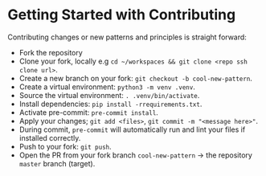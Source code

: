# Getting Started with Contributing

Contributing changes or new patterns and principles is straight forward:
 - Fork the repository
 - Clone your fork, locally e.g `cd ~/workspaces && git clone <repo ssh clone url>`.
 - Create a new branch on your fork: `git checkout -b cool-new-pattern`.
 - Create a virtual environment: `python3 -m venv .venv`.
 - Source the virtual environment: `. .venv/bin/activate`.
 - Install dependencies: `pip install -rrequirements.txt`.
 - Activate pre-commit: `pre-commit install`.
 - Apply your changes; `git add <files>`, `git commit -m "<message here>"`.
 - During commit, `pre-commit` will automatically run and lint your files if installed correctly.
 - Push to your fork: `git push`.
 - Open the PR from your fork branch `cool-new-pattern` -> the repository `master` branch (target).